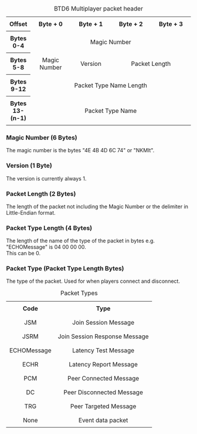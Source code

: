 
<style type="text/css">
.tableStyle th, .tableStyle td {
    padding: 9px;
}
</style>

<table class="tableStyle" style="margin:0; text-align: center">
<caption>BTD6 Multiplayer packet header</caption>
<tbody>
<tr>
<th style="border-right:none; border-bottom:none;">Offset</th>
<th colspan="1" style="width: 22%">Byte + 0</th>
<th colspan="1" style="width: 22%">Byte + 1</th>
<th colspan="1" style="width: 22%">Byte + 2</th>
<th colspan="1" style="width: 22%">Byte + 3</th>
</tr>
<tr>
<th>Bytes<br>0-4</th>
<td colspan="4" style="border-bottom:none">Magic Number</td>
</tr>
<tr>
<th>Bytes<br>5-8</th>
<td colspan="1" style="border-top:none">Magic Number</td>
<td colspan="1">Version</td>
<td colspan="2">Packet Length</td>
</tr>
<tr>
<th>Bytes<br>9-12</th>
<td colspan="4">Packet Type Name Length</td>
</tr>
<tr>
<th>Bytes<br>13-(n-1)</th>
<td colspan="4">Packet Type Name</td>
</tr>
</tbody>
</table>

### Magic Number (6 Bytes)
The magic number is the bytes "4E 4B 4D 6C 74" or "NKMlt".

### Version (1 Byte)
The version is currently always 1.

### Packet Length (2 Bytes)
The length of the packet not including the Magic Number or the delimiter in Little-Endian format.

### Packet Type Length (4 Bytes)
The length of the name of the type of the packet in bytes e.g. "ECHOMessage" is 04 00 00 00.
<br>
This can be 0.

### Packet Type (Packet Type Length Bytes)
The type of the packet. Used for when players connect and disconnect. 

<table class="tableStyle" style="margin:0; text-align: center">
<caption>Packet Types</caption>
<tbody>
<tr>
<th>Code</th>
<th>Type</th>
</tr>
<tr>
<td>JSM</td>
<td>Join Session Message</td>
</tr>
<tr>
<td>JSRM</td>
<td>Join Session Response Message</td>
</tr>
<tr>
<td>ECHOMessage</td>
<td>Latency Test Message</td>
</tr>
<tr>
<td>ECHR</td>
<td>Latency Report Message</td>
</tr>
<tr>
<td>PCM</td>
<td>Peer Connected Message</td>
</tr>
<tr>
<td>DC</td>
<td>Peer Disconnected Message</td>
</tr>
<tr>
<td>TRG</td>
<td>Peer Targeted Message</td>
</tr>
<tr>
<td>None</td>
<td>Event data packet</td>
</tr>
</tbody>
</table>



